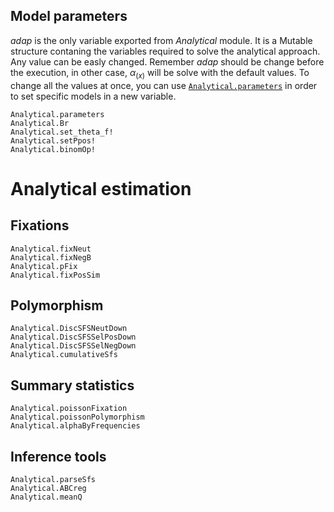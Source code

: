 ## Model parameters

*adap* is the only variable exported from *Analytical* module. It is a Mutable structure contaning the variables required to solve the analytical approach. Any value can be easly changed. Remember *adap* should be change before the execution, in other case, $\alpha_{(x)}$ will be solve with the default values. To change all the values at once, you can use [`Analytical.parameters`](@ref) in order to set specific models in a new variable.

```@docs
Analytical.parameters
Analytical.Br
Analytical.set_theta_f!
Analytical.setPpos!
Analytical.binomOp!
```

# Analytical estimation
## Fixations
```@docs
Analytical.fixNeut
Analytical.fixNegB
Analytical.pFix
Analytical.fixPosSim
```

## Polymorphism
```@docs
Analytical.DiscSFSNeutDown
Analytical.DiscSFSSelPosDown
Analytical.DiscSFSSelNegDown
Analytical.cumulativeSfs
```

## Summary statistics
```@docs
Analytical.poissonFixation
Analytical.poissonPolymorphism
Analytical.alphaByFrequencies
```

## Inference tools
```@docs
Analytical.parseSfs
Analytical.ABCreg
Analytical.meanQ
```
